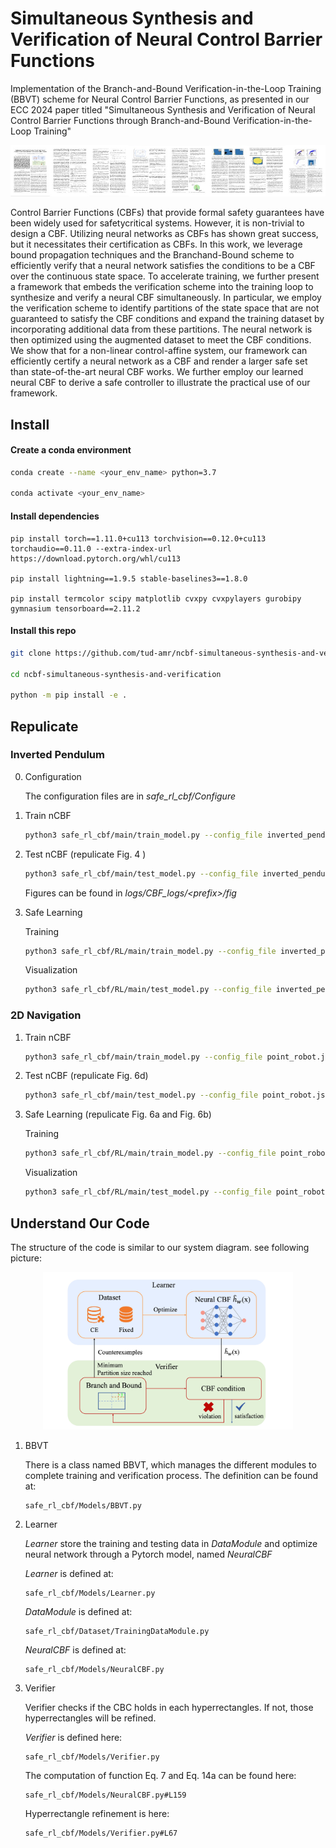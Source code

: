 # Simultaneous Synthesis and Verification of Neural Control Barrier Functions

Implementation of the Branch-and-Bound Verification-in-the-Loop Training (BBVT) scheme for Neural Control Barrier Functions, as presented in our ECC 2024 paper titled "Simultaneous Synthesis and Verification of Neural Control Barrier Functions through Branch-and-Bound Verification-in-the-Loop Training"

[![](assets/paper_teaser.jpg)](https://arxiv.org/pdf/2311.10438.pdf)

Control Barrier Functions (CBFs) that provide formal safety guarantees have been widely used for safetycritical systems. However, it is non-trivial to design a CBF. Utilizing neural networks as CBFs has shown great success,
but it necessitates their certification as CBFs. In this work, we leverage bound propagation techniques and the Branchand-Bound scheme to efficiently verify that a neural network satisfies the conditions to be a CBF over the continuous state space. To accelerate training, we further present a framework that embeds the verification scheme into the training loop to synthesize and verify a neural CBF simultaneously. In particular, we employ the verification scheme to identify partitions of the state space that are not guaranteed to satisfy the CBF conditions and expand the training dataset by incorporating additional data from these partitions. The neural network is then optimized using the augmented dataset to meet the CBF conditions. We show that for a non-linear control-affine system, our framework can efficiently certify a neural network as a CBF and render a larger safe set than state-of-the-art neural CBF works. We further employ our learned neural CBF to derive a safe controller to illustrate the practical use of our framework.



## Install

#### Create a conda environment
```bash
conda create --name <your_env_name> python=3.7

conda activate <your_env_name>
```

#### Install dependencies
```
pip install torch==1.11.0+cu113 torchvision==0.12.0+cu113 torchaudio==0.11.0 --extra-index-url https://download.pytorch.org/whl/cu113

pip install lightning==1.9.5 stable-baselines3==1.8.0

pip install termcolor scipy matplotlib cvxpy cvxpylayers gurobipy gymnasium tensorboard==2.11.2
```

#### Install this repo

```bash
git clone https://github.com/tud-amr/ncbf-simultaneous-synthesis-and-verification.git

cd ncbf-simultaneous-synthesis-and-verification

python -m pip install -e .
```

## Repulicate 

### Inverted Pendulum
0. Configuration

    The configuration files are in *safe_rl_cbf/Configure*

1. Train nCBF

    ```bash
    python3 safe_rl_cbf/main/train_model.py --config_file inverted_pendulum.json
    ```

2. Test nCBF (repulicate Fig. 4 )

    ```bash
    python3 safe_rl_cbf/main/test_model.py --config_file inverted_pendulum.json
    ```

    Figures can be found in *logs/CBF_logs/\<prefix\>/fig*

3. Safe Learning 

    Training
    ```bash
    python3 safe_rl_cbf/RL/main/train_model.py --config_file inverted_pendulum.json
    ```

    Visualization
    ```bash
    python3 safe_rl_cbf/RL/main/test_model.py --config_file inverted_pendulum.json
    ```

### 2D Navigation

1. Train nCBF

    ```bash
    python3 safe_rl_cbf/main/train_model.py --config_file point_robot.json
    ```

2. Test nCBF (repulicate Fig. 6d)

    ```bash
    python3 safe_rl_cbf/main/test_model.py --config_file point_robot.json
    ```

3. Safe Learning (repulicate Fig. 6a and Fig. 6b)

    Training
    ```bash
    python3 safe_rl_cbf/RL/main/train_model.py --config_file point_robot.json
    ```

    Visualization
    ```bash
    python3 safe_rl_cbf/RL/main/test_model.py --config_file point_robot.json
    ```

## Understand Our Code
The structure of the code is similar to our system diagram. see following picture:

<div style="text-align:center;">
<img src="assets/schematic_overview.jpg" alt="BBVT Scheme" width="400">
</div>

1. BBVT
  
    There is a class named BBVT, which manages the different modules to complete training and verification process. The definition can be found at:  

    ```
    safe_rl_cbf/Models/BBVT.py
    ```

2. Learner

    *Learner* store the training and testing data in *DataModule* and optimize neural network through a Pytorch model, named *NeuralCBF*

    *Learner* is defined at:
    ```
    safe_rl_cbf/Models/Learner.py
    ```

    *DataModule* is defined at: 
    ```
    safe_rl_cbf/Dataset/TrainingDataModule.py
    ```

    *NeuralCBF* is defined at: 
    ```
    safe_rl_cbf/Models/NeuralCBF.py
    ```

3. Verifier

    Verifier checks if the CBC holds in each hyperrectangles. If not, those hyperrectangles will be refined.

    *Verifier* is defined here: 
    ```
    safe_rl_cbf/Models/Verifier.py
    ```

    The computation of function Eq. 7 and Eq. 14a can be found here:
    ```
    safe_rl_cbf/Models/NeuralCBF.py#L159
    ```

    Hyperrectangle refinement is here:
    ```
    safe_rl_cbf/Models/Verifier.py#L67
    ```
